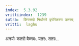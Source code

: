 ```yaml
---
index:  5.3.92
vrittiindex:  1239
sutra:  किंयत्तदो निर्धारणे द्वयोरेकस्य डतरच्
vritti:  laghu 
---
```


अनयोः कतरो वैष्णवः. यतरः. ततरः..

